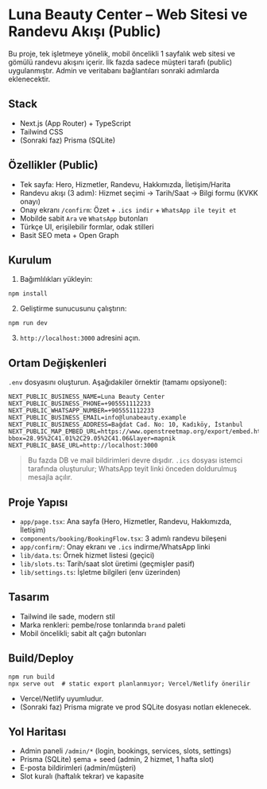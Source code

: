 # Luna Beauty Center – Web Sitesi ve Randevu Akışı (Public)

Bu proje, tek işletmeye yönelik, mobil öncelikli 1 sayfalık web sitesi ve gömülü randevu akışını içerir. İlk fazda sadece müşteri tarafı (public) uygulanmıştır. Admin ve veritabanı bağlantıları sonraki adımlarda eklenecektir.

## Stack
- Next.js (App Router) + TypeScript
- Tailwind CSS
- (Sonraki faz) Prisma (SQLite)

## Özellikler (Public)
- Tek sayfa: Hero, Hizmetler, Randevu, Hakkımızda, İletişim/Harita
- Randevu akışı (3 adım): Hizmet seçimi → Tarih/Saat → Bilgi formu (KVKK onayı)
- Onay ekranı `/confirm`: Özet + `.ics indir` + `WhatsApp ile teyit et`
- Mobilde sabit `Ara` ve `WhatsApp` butonları
- Türkçe UI, erişilebilir formlar, odak stilleri
- Basit SEO meta + Open Graph

## Kurulum
1. Bağımlılıkları yükleyin:
```
npm install
```
2. Geliştirme sunucusunu çalıştırın:
```
npm run dev
```
3. `http://localhost:3000` adresini açın.

## Ortam Değişkenleri
`.env` dosyasını oluşturun. Aşağıdakiler örnektir (tamamı opsiyonel):
```
NEXT_PUBLIC_BUSINESS_NAME=Luna Beauty Center
NEXT_PUBLIC_BUSINESS_PHONE=+905551112233
NEXT_PUBLIC_WHATSAPP_NUMBER=+905551112233
NEXT_PUBLIC_BUSINESS_EMAIL=info@lunabeauty.example
NEXT_PUBLIC_BUSINESS_ADDRESS=Bağdat Cad. No: 10, Kadıköy, İstanbul
NEXT_PUBLIC_MAP_EMBED_URL=https://www.openstreetmap.org/export/embed.html?bbox=28.95%2C41.01%2C29.05%2C41.06&layer=mapnik
NEXT_PUBLIC_BASE_URL=http://localhost:3000
```

> Bu fazda DB ve mail bildirimleri devre dışıdır. `.ics` dosyası istemci tarafında oluşturulur; WhatsApp teyit linki önceden doldurulmuş mesajla açılır.

## Proje Yapısı
- `app/page.tsx`: Ana sayfa (Hero, Hizmetler, Randevu, Hakkımızda, İletişim)
- `components/booking/BookingFlow.tsx`: 3 adımlı randevu bileşeni
- `app/confirm/`: Onay ekranı ve `.ics` indirme/WhatsApp linki
- `lib/data.ts`: Örnek hizmet listesi (geçici)
- `lib/slots.ts`: Tarih/saat slot üretimi (geçmişler pasif)
- `lib/settings.ts`: İşletme bilgileri (env üzerinden)

## Tasarım
- Tailwind ile sade, modern stil
- Marka renkleri: pembe/rose tonlarında `brand` paleti
- Mobil öncelikli; sabit alt çağrı butonları

## Build/Deploy
```
npm run build
npx serve out  # static export planlanmıyor; Vercel/Netlify önerilir
```
- Vercel/Netlify uyumludur.
- (Sonraki faz) Prisma migrate ve prod SQLite dosyası notları eklenecek.

## Yol Haritası
- Admin paneli `/admin/*` (login, bookings, services, slots, settings)
- Prisma (SQLite) şema + seed (admin, 2 hizmet, 1 hafta slot)
- E-posta bildirimleri (admin/müşteri)
- Slot kuralı (haftalık tekrar) ve kapasite

